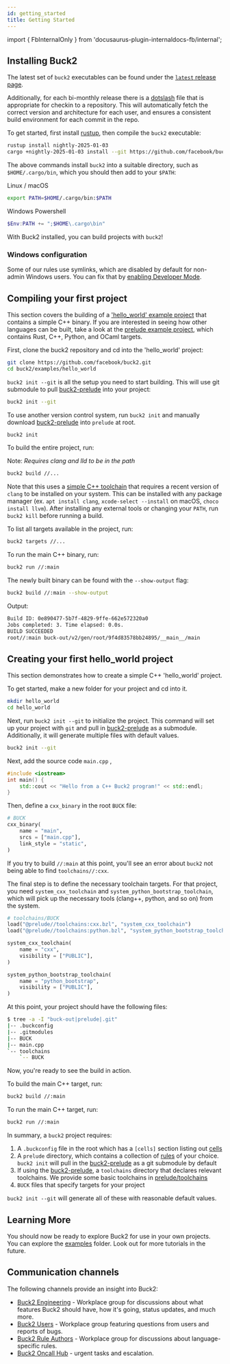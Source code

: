 ```yaml
---
id: getting_started
title: Getting Started
---
```


import { FbInternalOnly } from 'docusaurus-plugin-internaldocs-fb/internal';

## Installing Buck2

The latest set of `buck2` executables can be found under the
[`latest` release page](https://github.com/facebook/buck2/releases/tag/latest).

Additionally, for each bi-monthly release there is a
[dotslash](https://dotslash-cli.com/) file that is appropriate for checkin to a
repository. This will automatically fetch the correct version and architecture
for each user, and ensures a consistent build environment for each commit in the
repo.

To get started, first install [rustup](https://rustup.rs/), then compile the
`buck2` executable:

```bash
rustup install nightly-2025-01-03
cargo +nightly-2025-01-03 install --git https://github.com/facebook/buck2.git buck2
```

The above commands install `buck2` into a suitable directory, such as
`$HOME/.cargo/bin`, which you should then add to your `$PATH`:

Linux / macOS

```sh
export PATH=$HOME/.cargo/bin:$PATH
```

Windows Powershell

```powershell
$Env:PATH += ";$HOME\.cargo\bin"
```

With Buck2 installed, you can build projects with `buck2`!

### Windows configuration

Some of our rules use symlinks, which are disabled by default for non-admin
Windows users. You can fix that by
[enabling Developer Mode](https://pureinfotech.com/enable-developer-mode-windows-11/).

## Compiling your first project

This section covers the building of a
['hello_world' example project](https://github.com/facebook/buck2/tree/main/examples/hello_world)
that contains a simple C++ binary. If you are interested in seeing how other
languages can be built, take a look at the
[prelude example project](https://github.com/facebook/buck2/tree/main/examples/with_prelude),
which contains Rust, C++, Python, and OCaml targets.

First, clone the buck2 repository and cd into the 'hello_world' project:

```bash
git clone https://github.com/facebook/buck2.git
cd buck2/examples/hello_world
```

`buck2 init --git` is all the setup you need to start building. This will use
git submodule to pull [buck2-prelude](https://github.com/facebook/buck2-prelude)
into your project:

```sh
buck2 init --git
```

To use another version control system, run `buck2 init` and manually download
[buck2-prelude](https://github.com/facebook/buck2-prelude) into `prelude` at
root.

```sh
buck2 init
```

To build the entire project, run:

Note: _Requires clang and lld to be in the path_

```sh
buck2 build //...
```

Note that this uses a
[simple C++ toolchain](https://github.com/facebook/buck2/blob/main/prelude/toolchains/cxx.bzl)
that requires a recent version of `clang` to be installed on your system. This
can be installed with any package manager (ex. `apt install clang`,
`xcode-select --install` on macOS, `choco install llvm`). After installing any
external tools or changing your `PATH`, run `buck2 kill` before running a build.

To list all targets available in the project, run:

```sh
buck2 targets //...
```

To run the main C++ binary, run:

```sh
buck2 run //:main
```

The newly built binary can be found with the `--show-output` flag:

```sh
buck2 build //:main --show-output
```

Output:

```sh
Build ID: 0e890477-5b7f-4829-9ffe-662e572320a0
Jobs completed: 3. Time elapsed: 0.0s.
BUILD SUCCEEDED
root//:main buck-out/v2/gen/root/9f4d83578bb24895/__main__/main
```

## Creating your first hello_world project

This section demonstrates how to create a simple C++ 'hello_world' project.

To get started, make a new folder for your project and cd into it.

```sh
mkdir hello_world
cd hello_world
```

Next, run `buck2 init --git` to initialize the project. This command will set up
your project with `git` and pull in
[buck2-prelude](https://github.com/facebook/buck2-prelude) as a submodule.
Additionally, it will generate multiple files with default values.

```sh
buck2 init --git
```

Next, add the source code `main.cpp` ,

```cpp
#include <iostream>
int main() {
    std::cout << "Hello from a C++ Buck2 program!" << std::endl;
}
```

Then, define a `cxx_binary` in the root `BUCK` file:

```Python
# BUCK
cxx_binary(
    name = "main",
    srcs = ["main.cpp"],
    link_style = "static",
)
```

If you try to build `//:main` at this point, you'll see an error about `buck2`
not being able to find `toolchains//:cxx`.

The final step is to define the necessary toolchain targets. For that project,
you need `system_cxx_toolchain` and `system_python_bootstrap_toolchain`, which
will pick up the necessary tools (clang++, python, and so on) from the system.

```Python
# toolchains/BUCK
load("@prelude//toolchains:cxx.bzl", "system_cxx_toolchain")
load("@prelude//toolchains:python.bzl", "system_python_bootstrap_toolchain")

system_cxx_toolchain(
    name = "cxx",
    visibility = ["PUBLIC"],
)

system_python_bootstrap_toolchain(
    name = "python_bootstrap",
    visibility = ["PUBLIC"],
)
```

At this point, your project should have the following files:

```bash
$ tree -a -I "buck-out|prelude|.git"
|-- .buckconfig
|-- .gitmodules
|-- BUCK
|-- main.cpp
`-- toolchains
    `-- BUCK
```

Now, you're ready to see the build in action.

To build the main C++ target, run:

```sh
buck2 build //:main
```

To run the main C++ target, run:

```sh
buck2 run //:main
```

In summary, a `buck2` project requires:

1. A `.buckconfig` file in the root which has a `[cells]` section listing out
   [cells](https://buck2.build/docs/concepts/glossary/#cell)
2. A `prelude` directory, which contains a collection of
   [rules](https://buck2.build/docs/concepts/glossary/#rule) of your choice.
   `buck2 init` will pull in the
   [buck2-prelude](https://github.com/facebook/buck2-prelude.git) as a git
   submodule by default
3. If using the [buck2-prelude](https://github.com/facebook/buck2-prelude.git),
   a `toolchains` directory that declares relevant toolchains. We provide some
   basic toolchains in
   [prelude/toolchains](https://github.com/facebook/buck2/tree/main/prelude/toolchains)
4. `BUCK` files that specify targets for your project

`buck2 init --git` will generate all of these with reasonable default values.

## Learning More

You should now be ready to explore Buck2 for use in your own projects. You can
explore the [examples](https://github.com/facebook/buck2/tree/main/examples)
folder. Look out for more tutorials in the future.

<FbInternalOnly>

## Communication channels

The following channels provide an insight into Buck2:

- [Buck2 Engineering](https://fb.workplace.com/groups/buck2prototyping) -
  Workplace group for discussions about what features Buck2 should have, how
  it's going, status updates, and much more.
- [Buck2 Users](https://fb.workplace.com/groups/buck2users) - Workplace group
  featuring questions from users and reports of bugs.
- [Buck2 Rule Authors](https://fb.workplace.com/groups/347532827186692) -
  Workplace group for discussions about language-specific rules.
- [Buck2 Oncall Hub](https://www.internalfb.com/intern/monitor/oncall_profile?oncall=buck2) -
  urgent tasks and escalation.

</FbInternalOnly>
